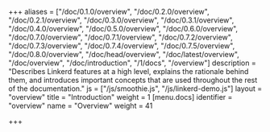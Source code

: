 +++
aliases = ["/doc/0.1.0/overview", "/doc/0.2.0/overview", "/doc/0.2.1/overview", "/doc/0.3.0/overview", "/doc/0.3.1/overview", "/doc/0.4.0/overview", "/doc/0.5.0/overview", "/doc/0.6.0/overview", "/doc/0.7.0/overview", "/doc/0.7.1/overview", "/doc/0.7.2/overview", "/doc/0.7.3/overview", "/doc/0.7.4/overview", "/doc/0.7.5/overview", "/doc/0.8.0/overview", "/doc/head/overview", "/doc/latest/overview", "/doc/overview", "/doc/introduction", "/1/docs", "/overview"]
description = "Describes Linkerd features at a high level, explains the rationale behind them, and introduces important concepts that are used throughout the rest of the documentation."
js = ["/js/smoothie.js", "/js/linkerd-demo.js"]
layout = "overview"
title = "Introduction"
weight = 1
[menu.docs]
identifier = "overview"
name = "Overview"
weight = 41

+++
